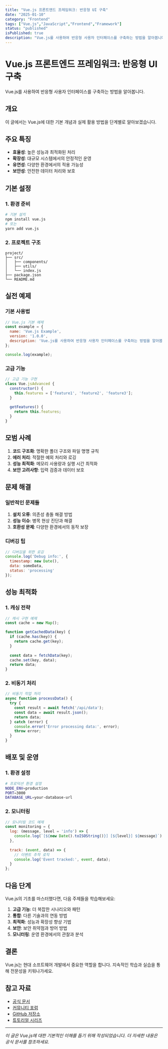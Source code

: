 ```yaml
---
title: "Vue.js 프론트엔드 프레임워크: 반응형 UI 구축"
date: "2025-01-10"
category: "Frontend"
tags: ["Vue.js","JavaScript","Frontend","Framework"]
status: "published"
isPublished: true
description: "Vue.js를 사용하여 반응형 사용자 인터페이스를 구축하는 방법을 알아봅니다."
---
```


# Vue.js 프론트엔드 프레임워크: 반응형 UI 구축

Vue.js를 사용하여 반응형 사용자 인터페이스를 구축하는 방법을 알아봅니다.

## 개요

이 글에서는 Vue.js에 대한 기본 개념과 실제 활용 방법을 단계별로 알아보겠습니다.

## 주요 특징

- **효율성**: 높은 성능과 최적화된 처리
- **확장성**: 대규모 시스템에서의 안정적인 운영
- **유연성**: 다양한 환경에서의 적용 가능성
- **보안성**: 안전한 데이터 처리와 보호

## 기본 설정

### 1. 환경 준비

```bash
# 기본 설치
npm install vue.js
# 또는
yarn add vue.js
```

### 2. 프로젝트 구조

```
project/
├── src/
│   ├── components/
│   ├── utils/
│   └── index.js
├── package.json
└── README.md
```

## 실전 예제

### 기본 사용법

```javascript
// Vue.js 기본 예제
const example = {
  name: 'Vue.js Example',
  version: '1.0.0',
  description: 'Vue.js를 사용하여 반응형 사용자 인터페이스를 구축하는 방법을 알아봅니다.'
};

console.log(example);
```

### 고급 기능

```javascript
// 고급 기능 구현
class Vue.jsAdvanced {
  constructor() {
    this.features = ['feature1', 'feature2', 'feature3'];
  }
  
  getFeatures() {
    return this.features;
  }
}
```

## 모범 사례

1. **코드 구조화**: 명확한 폴더 구조와 파일 명명 규칙
2. **에러 처리**: 적절한 예외 처리와 로깅
3. **성능 최적화**: 메모리 사용량과 실행 시간 최적화
4. **보안 고려사항**: 입력 검증과 데이터 보호

## 문제 해결

### 일반적인 문제들

1. **설치 오류**: 의존성 충돌 해결 방법
2. **성능 이슈**: 병목 현상 진단과 해결
3. **호환성 문제**: 다양한 환경에서의 동작 보장

### 디버깅 팁

```javascript
// 디버깅을 위한 로깅
console.log('Debug info:', {
  timestamp: new Date(),
  data: someData,
  status: 'processing'
});
```

## 성능 최적화

### 1. 캐싱 전략

```javascript
// 캐시 구현 예제
const cache = new Map();

function getCachedData(key) {
  if (cache.has(key)) {
    return cache.get(key);
  }
  
  const data = fetchData(key);
  cache.set(key, data);
  return data;
}
```

### 2. 비동기 처리

```javascript
// 비동기 작업 처리
async function processData() {
  try {
    const result = await fetch('/api/data');
    const data = await result.json();
    return data;
  } catch (error) {
    console.error('Error processing data:', error);
    throw error;
  }
}
```

## 배포 및 운영

### 1. 환경 설정

```bash
# 프로덕션 환경 설정
NODE_ENV=production
PORT=3000
DATABASE_URL=your-database-url
```

### 2. 모니터링

```javascript
// 모니터링 코드 예제
const monitoring = {
  log: (message, level = 'info') => {
    console.log(`[${new Date().toISOString()}] [${level}] ${message}`);
  },
  
  track: (event, data) => {
    // 이벤트 추적 로직
    console.log('Event tracked:', event, data);
  }
};
```

## 다음 단계

Vue.js의 기초를 마스터했다면, 다음 주제들을 학습해보세요:

1. **고급 기능**: 더 복잡한 시나리오와 패턴
2. **통합**: 다른 기술과의 연동 방법
3. **최적화**: 성능과 확장성 향상 기법
4. **보안**: 보안 취약점과 방어 방법
5. **모니터링**: 운영 환경에서의 관찰과 분석

## 결론

Vue.js는 현대 소프트웨어 개발에서 중요한 역할을 합니다. 지속적인 학습과 실습을 통해 전문성을 키워나가세요.

## 참고 자료

- [공식 문서](https://example.com/docs)
- [커뮤니티 포럼](https://example.com/community)
- [GitHub 저장소](https://github.com/example)
- [튜토리얼 시리즈](https://example.com/tutorials)

---

*이 글은 Vue.js에 대한 기본적인 이해를 돕기 위해 작성되었습니다. 더 자세한 내용은 공식 문서를 참조하세요.*